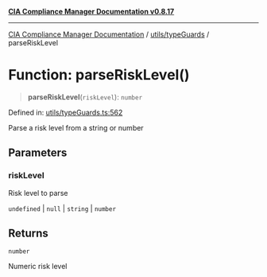 [**CIA Compliance Manager Documentation v0.8.17**](../../../README.md)

***

[CIA Compliance Manager Documentation](../../../modules.md) / [utils/typeGuards](../README.md) / parseRiskLevel

# Function: parseRiskLevel()

> **parseRiskLevel**(`riskLevel`): `number`

Defined in: [utils/typeGuards.ts:562](https://github.com/Hack23/cia-compliance-manager/blob/6a2219920f4c187f7eafa3e355e36b35c9c19248/src/utils/typeGuards.ts#L562)

Parse a risk level from a string or number

## Parameters

### riskLevel

Risk level to parse

`undefined` | `null` | `string` | `number`

## Returns

`number`

Numeric risk level
